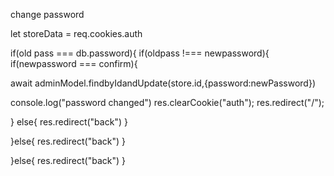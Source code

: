 change password 

let storeData = req.cookies.auth

if(old pass === db.password){
if(oldpass !=== newpassword){
if(newpassword === confirm){

await adminModel.findbyIdandUpdate(store.id,{password:newPassword})

console.log("password changed")
 res.clearCookie("auth");
  res.redirect("/");



}
else{
  res.redirect("back")
}

}else{
  res.redirect("back")
}


}else{
  res.redirect("back")
}